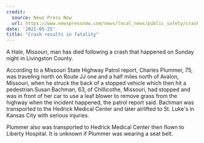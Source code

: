 ```yaml
---
credit:
  source: News Press Now
  url: https://www.newspressnow.com/news/local_news/public_safety/crash-results-in-fatality/article_e0ed3454-bd58-11eb-9091-3735c18f157d.html
date: '2021-05-25'
title: "Crash results in fatality"
---
```

A Hale, Missouri, man has died following a crash that happened on Sunday night in Livingston County.

According to a Missouri State Highway Patrol report, Charles Plummer, 75, was traveling north on Route JJ one and a half miles north of Avalon, Missouri, when he struck the back of a stopped vehicle which then hit a pedestrian.Susan Bachman, 63, of Chillicothe, Missouri, had stopped and was in front of her car to use a leaf blower to remove grass from the highway when the incident happened, the patrol report said. Bachman was transported to the Hedrick Medical Center and later airlifted to St. Luke's in Kansas City with serious injuries.

Plummer also was transported to Hedrick Medical Center then flown to Liberty Hospital. It is unknown if Plummer was wearing a seat belt.
